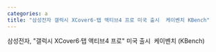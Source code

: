 ```yaml
---
categories: a
title: "삼성전자 갤럭시 XCover6·탭 액티브4 프로 미국 출시  케이벤치 KBench"
---
```

삼성전자, "갤럭시 XCover6·탭 액티브4 프로" 미국 출시&nbsp;&nbsp;케이벤치 (KBench)